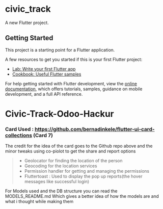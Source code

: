 # civic_track

A new Flutter project.

## Getting Started

This project is a starting point for a Flutter application.

A few resources to get you started if this is your first Flutter project:

- [Lab: Write your first Flutter app](https://docs.flutter.dev/get-started/codelab)
- [Cookbook: Useful Flutter samples](https://docs.flutter.dev/cookbook)

For help getting started with Flutter development, view the
[online documentation](https://docs.flutter.dev/), which offers tutorials,
samples, guidance on mobile development, and a full API reference.
# Civic-Track-Odoo-Hackur


### Card Used : https://github.com/bernadinkele/flutter-ui-card-collections (Card 7)
The credit for the idea of the card goes to the Github repo above and the minor tweaks using co-piolot to get the share and report options 

> - Geolocator for finding the location of the person 
> - Geocoding for the location services 
> - Permission handler for getting and managing the permissions 
> - Fluttertoast : Used to display the pop up reports(the hover messages like successful login)


For Models used and the DB structure you can read the MODELS_README.md Which gives a better idea of how the models are and what i thought while making them 